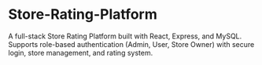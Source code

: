 # Store-Rating-Platform
A full-stack Store Rating Platform built with React, Express, and MySQL. Supports role-based authentication (Admin, User, Store Owner) with secure login, store management, and rating system.
